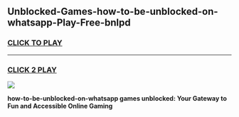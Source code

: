
## Unblocked-Games-how-to-be-unblocked-on-whatsapp-Play-Free-bnlpd
<h3>
<a href="https://premium76.site?title=how-to-be-unblocked-on-whatsapp&ref=18A1">CLICK TO PLAY</a></h3>
<hr>

<h3>
<a href="https://premium76.site?title=how-to-be-unblocked-on-whatsapp&ref=18A1">CLICK 2 PLAY</a>
  
</h3>

<a href="https://premium76.site?title=how-to-be-unblocked-on-whatsapp&ref=18A1"><img src="https://clearcache.store/games.png"></a>


**how-to-be-unblocked-on-whatsapp games unblocked: Your Gateway to Fun and Accessible Online Gaming**
